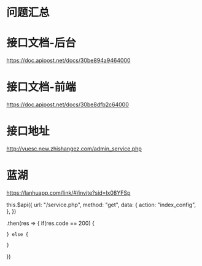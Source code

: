 # 问题汇总


# 接口文档-后台
https://doc.apipost.net/docs/30be894a9464000

# 接口文档-前端
https://doc.apipost.net/docs/30be8dfb2c64000

# 接口地址
http://vuesc.new.zhishangez.com/admin_service.php

# 蓝湖
https://lanhuapp.com/link/#/invite?sid=lx08YFSp


this.$api({
    url: "/service.php",
    method: "get",
    data: {
        action: "index_config",
    },
})

.then(res => {
    if(res.code == 200) {

    } else {

    }
})

